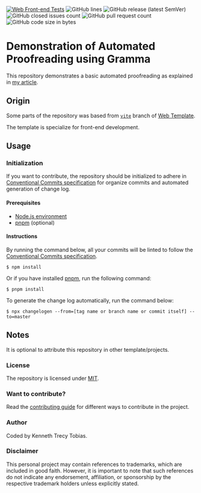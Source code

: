 [![Web Front-end Tests](https://img.shields.io/github/actions/workflow/status/KennethTrecy/demonstration_of_automated_proofreading_using_gramma/front-end.yml?style=for-the-badge)](https://github.com/KennethTrecy/demonstration_of_automated_proofreading_using_gramma/actions/workflows/:workflow-filename.yml)
![GitHub lines](https://img.shields.io/github/license/KennethTrecy/demonstration_of_automated_proofreading_using_gramma?style=for-the-badge)
![GitHub release (latest SemVer)](https://img.shields.io/github/v/release/KennethTrecy/demonstration_of_automated_proofreading_using_gramma?style=for-the-badge&display_name=tag&sort=semver)
![GitHub closed issues count](https://img.shields.io/github/issues-closed/KennethTrecy/demonstration_of_automated_proofreading_using_gramma?style=for-the-badge)
![GitHub pull request count](https://img.shields.io/github/issues-pr-closed/KennethTrecy/demonstration_of_automated_proofreading_using_gramma?style=for-the-badge)
![GitHub code size in bytes](https://img.shields.io/github/repo-size/KennethTrecy/demonstration_of_automated_proofreading_using_gramma?style=for-the-badge)

# Demonstration of Automated Proofreading using Gramma
This repository demonstrates a basic automated proofreading as explained in [my article].

## Origin
Some parts of the repository was based from [`vite`] branch of [Web Template].

The template is specialize for front-end development.

## Usage

### Initialization
If you want to contribute, the repository should be initialized to adhere in [Conventional Commits
specification] for organize commits and automated generation of change log.

#### Prerequisites
- [Node.js environment]
- [pnpm] (optional)

#### Instructions
By running the command below, all your commits will be linted to follow the [Conventional Commits
specification].
```
$ npm install
```

Or if you have installed [pnpm], run the following command:
```
$ pnpm install
```

To generate the change log automatically, run the command below:
```
$ npx changelogen --from=[tag name or branch name or commit itself] --to=master
```

## Notes
It is optional to attribute this repository in other template/projects.

### License
The repository is licensed under [MIT].

### Want to contribute?
Read the [contributing guide] for different ways to contribute in the project.

### Author
Coded by Kenneth Trecy Tobias.

### Disclaimer
This personal project may contain references to trademarks, which are included in good faith. However, it is important to note that such references do not indicate any endorsement, affiliation, or sponsorship by the respective trademark holders unless explicitly stated.

[my article]: https://kennethtrecy.pages.dev/articles/key_steps_to_add_gramma_for_improved_ci
[`vite`]: https://github.com/KennethTrecy/web_template/tree/vite
[Web Template]: https://github.com/KennethTrecy/web_template/
[MIT]: https://github.com/KennethTrecy/demonstration_of_automated_proofreading_using_gramma/blob/master/LICENSE
[Node.js environment]: https://nodejs.org/en/
[pnpm]: https://pnpm.io/installation
[Conventional Commits specification]: https://www.conventionalcommits.org/en/v1.0.0/
[contributing guide]: ./CONTRIBUTING.md
